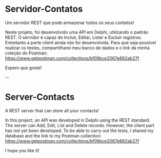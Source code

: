 # Servidor-Contatos
Um servidor REST que pode armazenar todos os seus contatos!

Neste projeto, foi desenvolvido uma API em Delphi, utilizando o padrão REST. 
O servidor é capaz de Incluir, Editar, Listar e Excluir registros. Entretanto a parte client ainda não foi desenvolvida. 
Para que seja possível realizar os testes, compartilharei meu banco de dados e o link da minha coleção do Postman: 
https://www.getpostman.com/collections/bf09bce2067e882ab27f

Espero que goste!

--
# Server-Contacts
A REST server that can store all your contacts!

In this project, an API was developed in Delphi using the REST standard. 
The server can Add, Edit, List and Delete records. 
However, the client part has not yet been developed. To be able to carry out the tests, I shared my database and the link to my Postman collection: 
https://www.getpostman.com/collections/bf09bce2067e882ab27f

I hope you like it!
